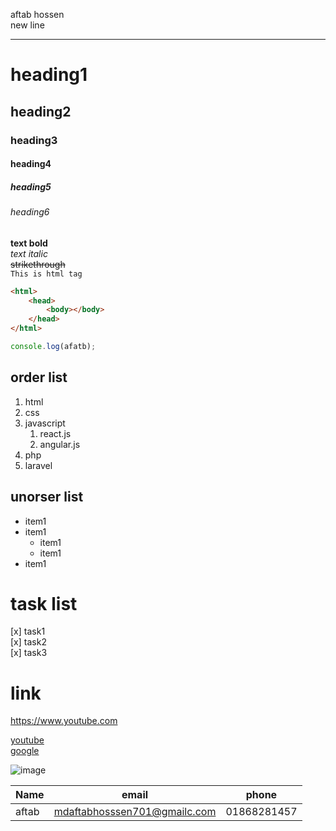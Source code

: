 aftab hossen  
new line  
___

# heading1
## heading2
### heading3 
#### heading4
##### heading5
###### heading6

__text bold__  
_text italic_  
~~strikethrough~~  
`This is html tag`
``` HTML
<html>
    <head>
        <body></body>
    </head>
</html>
```
``` Javascript
console.log(afatb);
```

## order list
1. html  
2. css  
3. javascript  
    1. react.js
    2. angular.js
4. php
5. laravel 

## unorser list  
- item1  
- item1  
    - item1  
    - item1  
- item1  

# task list
[x] task1  
[x] task2  
[x] task3  

# link
https://www.youtube.com

[youtube](https:www.youtube.com)  
[google](https://www.google.com)  

![image](./img/me.JPG)  

| Name | email | phone | 
| ---- | ------| ------| 
|aftab|mdaftabhosssen701@gmailc.com|01868281457|


